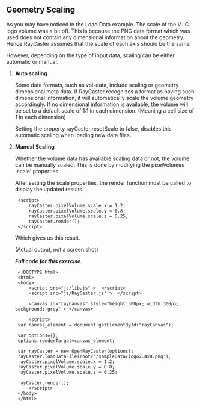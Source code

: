 
Geometry Scaling
----------------

As you may have noticed in the Load Data example. The scale of the V.I.C logo
volume was a bit off. This is because the PNG data format which was used does not 
contain any dimensional information about the geometry.
Hence RayCaster assumes that the scale of each axis should be the same.

However, depending on the type of input data, scaling can be either automatic or manual.

1. **Auto scaling**

    Some data formats, such as vol-data, include scaling or geometry dimensional 
    meta data. If RayCaster recognizes a format as  having such dimensional 
    information, it will automatically scale the volume geometry accordingly.
    If no dimensional information is available, the volume
    will be set to a default scale of 1:1 in each dimension. 
    (Meaning a cell size of 1 in each dimension)


    Setting the property rayCaster.resetScale to false, disables this automatic 
    scaling when loading new data files.
    
2. **Manual Scaling**

    Whether the volume data has available scaling data or not, the volume can
    be manually scaled. This is done by modifying the pixelVolumes 'scale' 
    properties. 

    After setting the scale properties, the render function must be called to display
    the updated results.


        <script>
            rayCaster.pixelVolume.scale.x = 1.2;
            rayCaster.pixelVolume.scale.y = 0.8;
            rayCaster.pixelVolume.scale.z = 0.25;
            rayCaster.render();
        </script>
        
    Which gives us this result. 
    
    <canvas id="rayCanvas" height="400" width="670" style="background: grey" ></canvas>
    
    (Actual output, not a screen shot)
   
    ***Full code for this exercise.***

        <!DOCTYPE html> 
        <html> 
        <body> 
            <script src="js/lib.js" >  </script>
            <script src="js/RayCaster.js" >  </script>

            <canvas id="rayCanvas" style="height:300px; width:300px; background: grey" > </canvas>

            <script>
		var canvas_element = document.getElementById("rayCanvas");

		var options={};
		options.renderTarget=canvas_element;

		var rayCaster = new OpenRayCaster(options);
		rayCaster.loadDataFile(root+'/sampleData/logo2.4x8.png'); 
		rayCaster.pixelVolume.scale.x = 1.2;
		rayCaster.pixelVolume.scale.y = 0.8;
		rayCaster.pixelVolume.scale.z = 0.25;

		rayCaster.render();
            </script>   
        </body> 
        </html> 


<script src="../../../js/lib.js"  ></script>
<script src="../../../js/RayCaster.js"></script>
<script id="tutorialScript">
    var canvas_element = document.getElementById("rayCanvas");

    var options={};
    options.renderTarget=canvas_element;
    
    var rayCaster = new OpenRayCaster(options);
    rayCaster.loadDataFile(root+'/sampleData/logo2.4x8.png'); 
    rayCaster.pixelVolume.scale.x = 1.2;
    rayCaster.pixelVolume.scale.y = 0.8;
    rayCaster.pixelVolume.scale.z = 0.25;
     
    rayCaster.render();
</script>